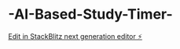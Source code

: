 # -AI-Based-Study-Timer-

[Edit in StackBlitz next generation editor ⚡️](https://stackblitz.com/~/github.com/Michaeluwakz/-AI-Based-Study-Timer-)